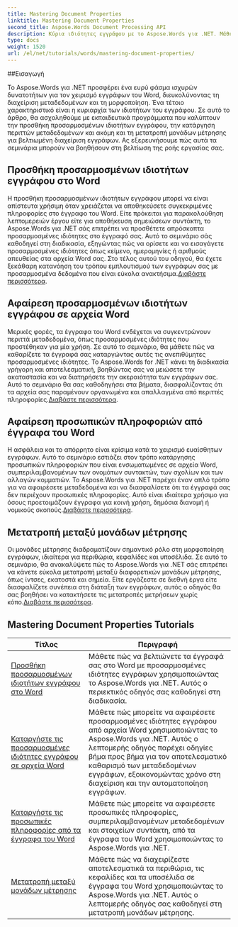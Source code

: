 ```yaml
---
title: Mastering Document Properties
linktitle: Mastering Document Properties
second_title: Aspose.Words Document Processing API
description: Κύρια ιδιότητες εγγράφου με το Aspose.Words για .NET. Μάθετε να προσθέτετε, να αφαιρείτε και να μετατρέπετε μονάδες μέτρησης σε έγγραφα του Word με αυτούς τους εύχρηστους οδηγούς.
type: docs
weight: 1520
url: /el/net/tutorials/words/mastering-document-properties/
---
```

##Εισαγωγή  

Το Aspose.Words για .NET προσφέρει ένα ευρύ φάσμα ισχυρών δυνατοτήτων για τον χειρισμό εγγράφων του Word, διευκολύνοντας τη διαχείριση μεταδεδομένων και τη μορφοποίηση. Ένα τέτοιο χαρακτηριστικό είναι η κυριαρχία των ιδιοτήτων του εγγράφου. Σε αυτό το άρθρο, θα ασχοληθούμε με εκπαιδευτικά προγράμματα που καλύπτουν την προσθήκη προσαρμοσμένων ιδιοτήτων εγγράφου, την κατάργηση περιττών μεταδεδομένων και ακόμη και τη μετατροπή μονάδων μέτρησης για βελτιωμένη διαχείριση εγγράφων. Ας εξερευνήσουμε πώς αυτά τα σεμινάρια μπορούν να βοηθήσουν στη βελτίωση της ροής εργασίας σας.

## Προσθήκη προσαρμοσμένων ιδιοτήτων εγγράφου στο Word  

Η προσθήκη προσαρμοσμένων ιδιοτήτων εγγράφου μπορεί να είναι απίστευτα χρήσιμη όταν χρειάζεται να αποθηκεύσετε συγκεκριμένες πληροφορίες στο έγγραφο του Word. Είτε πρόκειται για παρακολούθηση λεπτομερειών έργου είτε για αποθήκευση σημειώσεων συντάκτη, το Aspose.Words για .NET σάς επιτρέπει να προσθέτετε απρόσκοπτα προσαρμοσμένες ιδιότητες στο έγγραφό σας. Αυτό το σεμινάριο σάς καθοδηγεί στη διαδικασία, εξηγώντας πώς να ορίσετε και να εισαγάγετε προσαρμοσμένες ιδιότητες όπως κείμενο, ημερομηνίες ή αριθμούς απευθείας στα αρχεία Word σας. Στο τέλος αυτού του οδηγού, θα έχετε ξεκάθαρη κατανόηση του τρόπου εμπλουτισμού των εγγράφων σας με προσαρμοσμένα δεδομένα που είναι εύκολα ανακτήσιμα.[Διαβάστε περισσότερα](./adding-custom-document-properties-in-word/).

## Αφαίρεση προσαρμοσμένων ιδιοτήτων εγγράφου σε αρχεία Word  

Μερικές φορές, τα έγγραφα του Word ενδέχεται να συγκεντρώνουν περιττά μεταδεδομένα, όπως προσαρμοσμένες ιδιότητες που προστέθηκαν για μία χρήση. Σε αυτό το σεμινάριο, θα μάθετε πώς να καθαρίζετε τα έγγραφά σας καταργώντας αυτές τις ανεπιθύμητες προσαρμοσμένες ιδιότητες. Το Aspose.Words for .NET κάνει τη διαδικασία γρήγορη και αποτελεσματική, βοηθώντας σας να μειώσετε την ακαταστασία και να διατηρήσετε την ακεραιότητα των εγγράφων σας. Αυτό το σεμινάριο θα σας καθοδηγήσει στα βήματα, διασφαλίζοντας ότι τα αρχεία σας παραμένουν οργανωμένα και απαλλαγμένα από περιττές πληροφορίες.[Διαβάστε περισσότερα](./remove-custom-document-properties-in-word-files/).

## Αφαίρεση προσωπικών πληροφοριών από έγγραφα του Word  

 Η ασφάλεια και το απόρρητο είναι κρίσιμα κατά το χειρισμό ευαίσθητων εγγράφων. Αυτό το σεμινάριο εστιάζει στον τρόπο κατάργησης προσωπικών πληροφοριών που είναι ενσωματωμένες σε αρχεία Word, συμπεριλαμβανομένων των ονομάτων συντακτών, των σχολίων και των αλλαγών κομματιών. Το Aspose.Words για .NET παρέχει έναν απλό τρόπο για να αφαιρέσετε μεταδεδομένα και να διασφαλίσετε ότι τα έγγραφά σας δεν περιέχουν προσωπικές πληροφορίες. Αυτό είναι ιδιαίτερα χρήσιμο για όσους προετοιμάζουν έγγραφα για κοινή χρήση, δημόσια διανομή ή νομικούς σκοπούς.[Διαβάστε περισσότερα](./remove-personal-information-word-document/).

## Μετατροπή μεταξύ μονάδων μέτρησης  

 Οι μονάδες μέτρησης διαδραματίζουν σημαντικό ρόλο στη μορφοποίηση εγγράφων, ιδιαίτερα για περιθώρια, κεφαλίδες και υποσέλιδα. Σε αυτό το σεμινάριο, θα ανακαλύψετε πώς το Aspose.Words για .NET σάς επιτρέπει να κάνετε εύκολα μετατροπή μεταξύ διαφορετικών μονάδων μέτρησης, όπως ίντσες, εκατοστά και σημεία. Είτε εργάζεστε σε διεθνή έργα είτε διασφαλίζετε συνέπεια στη διάταξη των εγγράφων, αυτός ο οδηγός θα σας βοηθήσει να κατακτήσετε τις μετατροπές μετρήσεων χωρίς κόπο.[Διαβάστε περισσότερα](./converting-between-measurement-units/).

 ## Mastering Document Properties Tutorials
| Τίτλος | Περιγραφή |
| --- | --- |
| [Προσθήκη προσαρμοσμένων ιδιοτήτων εγγράφου στο Word](./adding-custom-document-properties-in-word/) | Μάθετε πώς να βελτιώνετε τα έγγραφά σας στο Word με προσαρμοσμένες ιδιότητες εγγράφων χρησιμοποιώντας το Aspose.Words για .NET. Αυτός ο περιεκτικός οδηγός σας καθοδηγεί στη διαδικασία. |
| [Καταργήστε τις προσαρμοσμένες ιδιότητες εγγράφου σε αρχεία Word](./remove-custom-document-properties-in-word-files/) | Μάθετε πώς μπορείτε να αφαιρέσετε προσαρμοσμένες ιδιότητες εγγράφου από αρχεία Word χρησιμοποιώντας το Aspose.Words για .NET. Αυτός ο λεπτομερής οδηγός παρέχει οδηγίες βήμα προς βήμα για τον αποτελεσματικό καθαρισμό των μεταδεδομένων εγγράφων, εξοικονομώντας χρόνο στη διαχείριση και την αυτοματοποίηση εγγράφων. |
| [Καταργήστε τις προσωπικές πληροφορίες από τα έγγραφα του Word](./remove-personal-information-word-document/) | Μάθετε πώς μπορείτε να αφαιρέσετε προσωπικές πληροφορίες, συμπεριλαμβανομένων μεταδεδομένων και στοιχείων συντάκτη, από τα έγγραφα του Word χρησιμοποιώντας το Aspose.Words για .NET. |
| [Μετατροπή μεταξύ μονάδων μέτρησης](./converting-between-measurement-units/) | Μάθετε πώς να διαχειρίζεστε αποτελεσματικά τα περιθώρια, τις κεφαλίδες και τα υποσέλιδα σε έγγραφα του Word χρησιμοποιώντας το Aspose.Words για .NET. Αυτός ο λεπτομερής οδηγός σας καθοδηγεί στη μετατροπή μονάδων μέτρησης. |
